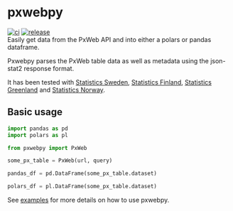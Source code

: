 # pxwebpy
[![ci](https://github.com/stefur/pxwebpy/actions/workflows/ci.yml/badge.svg)](https://github.com/stefur/pxwebpy/actions/workflows/ci.yml)
[![release](https://github.com/stefur/pxwebpy/actions/workflows/release.yml/badge.svg)](https://github.com/stefur/pxwebpy/actions/workflows/release.yml)  
Easily get data from the PxWeb API and into either a polars or pandas dataframe.  
  
Pxwebpy parses the PxWeb table data as well as metadata using the json-stat2 response format. 
  
It has been tested with [Statistics Sweden](https://scb.se), [Statistics Finland](https://www.stat.fi), [Statistics Greenland](https://stat.gl) and [Statistics Norway](https://www.ssb.no).  

## Basic usage
```python
import pandas as pd
import polars as pl

from pxwebpy import PxWeb

some_px_table = PxWeb(url, query)

pandas_df = pd.DataFrame(some_px_table.dataset)

polars_df = pl.DataFrame(some_px_table.dataset)
```

See [examples](examples/example.py) for more details on how to use pxwebpy.